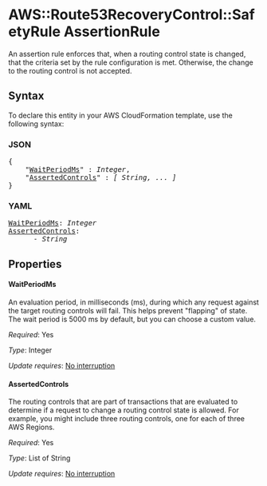 # AWS::Route53RecoveryControl::SafetyRule AssertionRule

An assertion rule enforces that, when a routing control state is changed, that the criteria set by the rule configuration is met. Otherwise, the change to the routing control is not accepted.

## Syntax

To declare this entity in your AWS CloudFormation template, use the following syntax:

### JSON

<pre>
{
    "<a href="#waitperiodms" title="WaitPeriodMs">WaitPeriodMs</a>" : <i>Integer</i>,
    "<a href="#assertedcontrols" title="AssertedControls">AssertedControls</a>" : <i>[ String, ... ]</i>
}
</pre>

### YAML

<pre>
<a href="#waitperiodms" title="WaitPeriodMs">WaitPeriodMs</a>: <i>Integer</i>
<a href="#assertedcontrols" title="AssertedControls">AssertedControls</a>: <i>
      - String</i>
</pre>

## Properties

#### WaitPeriodMs

An evaluation period, in milliseconds (ms), during which any request against the target routing controls will fail. This helps prevent "flapping" of state. The wait period is 5000 ms by default, but you can choose a custom value.

_Required_: Yes

_Type_: Integer

_Update requires_: [No interruption](https://docs.aws.amazon.com/AWSCloudFormation/latest/UserGuide/using-cfn-updating-stacks-update-behaviors.html#update-no-interrupt)

#### AssertedControls

The routing controls that are part of transactions that are evaluated to determine if a request to change a routing control state is allowed. For example, you might include three routing controls, one for each of three AWS Regions.

_Required_: Yes

_Type_: List of String

_Update requires_: [No interruption](https://docs.aws.amazon.com/AWSCloudFormation/latest/UserGuide/using-cfn-updating-stacks-update-behaviors.html#update-no-interrupt)

